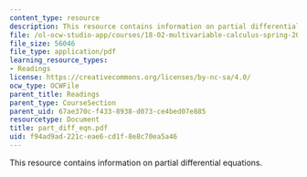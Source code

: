 ```yaml
---
content_type: resource
description: This resource contains information on partial differential equations.
file: /ol-ocw-studio-app/courses/18-02-multivariable-calculus-spring-2006/f94ad9ad221ceae6cd1f8e8c70ea5a46_part_diff_eqn.pdf
file_size: 56046
file_type: application/pdf
learning_resource_types:
- Readings
license: https://creativecommons.org/licenses/by-nc-sa/4.0/
ocw_type: OCWFile
parent_title: Readings
parent_type: CourseSection
parent_uid: 67ae370c-f433-8938-d073-ce4bed07e885
resourcetype: Document
title: part_diff_eqn.pdf
uid: f94ad9ad-221c-eae6-cd1f-8e8c70ea5a46
---
```

This resource contains information on partial differential equations.